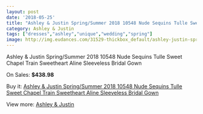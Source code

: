 ```yaml
---
layout: post
date: '2018-05-25'
title: "Ashley & Justin Spring/Summer 2018 10548 Nude Sequins Tulle Sweet Chapel Train Sweetheart Aline Sleeveless Bridal Gown"
category: Ashley & Justin
tags: ["dresses","ashley","unique","wedding","spring"]
image: http://img.eudances.com/31529-thickbox_default/ashley-justin-spring-summer-2018-10548-nude-sequins-tulle-sweet-chapel-train-sweetheart-aline-sleeveless-bridal-gown.jpg
---
```

Ashley & Justin Spring/Summer 2018 10548 Nude Sequins Tulle Sweet Chapel Train Sweetheart Aline Sleeveless Bridal Gown

On Sales: **$438.98**
<a href="https://www.eudances.com/en/ashley-justin/9885-ashley-justin-spring-summer-2018-10548-nude-sequins-tulle-sweet-chapel-train-sweetheart-aline-sleeveless-bridal-gown.html"><amp-img layout="responsive" width="600" height="600" src="//img.eudances.com/31529-thickbox_default/ashley-justin-spring-summer-2018-10548-nude-sequins-tulle-sweet-chapel-train-sweetheart-aline-sleeveless-bridal-gown.jpg" alt="Ashley & Justin Spring/Summer 2018 10548 Nude Sequins Tulle Sweet Chapel Train Sweetheart Aline Sleeveless Bridal Gown 0" /></a>
<a href="https://www.eudances.com/en/ashley-justin/9885-ashley-justin-spring-summer-2018-10548-nude-sequins-tulle-sweet-chapel-train-sweetheart-aline-sleeveless-bridal-gown.html"><amp-img layout="responsive" width="600" height="600" src="//img.eudances.com/31535-thickbox_default/ashley-justin-spring-summer-2018-10548-nude-sequins-tulle-sweet-chapel-train-sweetheart-aline-sleeveless-bridal-gown.jpg" alt="Ashley & Justin Spring/Summer 2018 10548 Nude Sequins Tulle Sweet Chapel Train Sweetheart Aline Sleeveless Bridal Gown 1" /></a>
<a href="https://www.eudances.com/en/ashley-justin/9885-ashley-justin-spring-summer-2018-10548-nude-sequins-tulle-sweet-chapel-train-sweetheart-aline-sleeveless-bridal-gown.html"><amp-img layout="responsive" width="600" height="600" src="//img.eudances.com/31534-thickbox_default/ashley-justin-spring-summer-2018-10548-nude-sequins-tulle-sweet-chapel-train-sweetheart-aline-sleeveless-bridal-gown.jpg" alt="Ashley & Justin Spring/Summer 2018 10548 Nude Sequins Tulle Sweet Chapel Train Sweetheart Aline Sleeveless Bridal Gown 2" /></a>
<a href="https://www.eudances.com/en/ashley-justin/9885-ashley-justin-spring-summer-2018-10548-nude-sequins-tulle-sweet-chapel-train-sweetheart-aline-sleeveless-bridal-gown.html"><amp-img layout="responsive" width="600" height="600" src="//img.eudances.com/31533-thickbox_default/ashley-justin-spring-summer-2018-10548-nude-sequins-tulle-sweet-chapel-train-sweetheart-aline-sleeveless-bridal-gown.jpg" alt="Ashley & Justin Spring/Summer 2018 10548 Nude Sequins Tulle Sweet Chapel Train Sweetheart Aline Sleeveless Bridal Gown 3" /></a>
<a href="https://www.eudances.com/en/ashley-justin/9885-ashley-justin-spring-summer-2018-10548-nude-sequins-tulle-sweet-chapel-train-sweetheart-aline-sleeveless-bridal-gown.html"><amp-img layout="responsive" width="600" height="600" src="//img.eudances.com/31532-thickbox_default/ashley-justin-spring-summer-2018-10548-nude-sequins-tulle-sweet-chapel-train-sweetheart-aline-sleeveless-bridal-gown.jpg" alt="Ashley & Justin Spring/Summer 2018 10548 Nude Sequins Tulle Sweet Chapel Train Sweetheart Aline Sleeveless Bridal Gown 4" /></a>
<a href="https://www.eudances.com/en/ashley-justin/9885-ashley-justin-spring-summer-2018-10548-nude-sequins-tulle-sweet-chapel-train-sweetheart-aline-sleeveless-bridal-gown.html"><amp-img layout="responsive" width="600" height="600" src="//img.eudances.com/31531-thickbox_default/ashley-justin-spring-summer-2018-10548-nude-sequins-tulle-sweet-chapel-train-sweetheart-aline-sleeveless-bridal-gown.jpg" alt="Ashley & Justin Spring/Summer 2018 10548 Nude Sequins Tulle Sweet Chapel Train Sweetheart Aline Sleeveless Bridal Gown 5" /></a>
<a href="https://www.eudances.com/en/ashley-justin/9885-ashley-justin-spring-summer-2018-10548-nude-sequins-tulle-sweet-chapel-train-sweetheart-aline-sleeveless-bridal-gown.html"><amp-img layout="responsive" width="600" height="600" src="//img.eudances.com/31530-thickbox_default/ashley-justin-spring-summer-2018-10548-nude-sequins-tulle-sweet-chapel-train-sweetheart-aline-sleeveless-bridal-gown.jpg" alt="Ashley & Justin Spring/Summer 2018 10548 Nude Sequins Tulle Sweet Chapel Train Sweetheart Aline Sleeveless Bridal Gown 6" /></a>

Buy it: [Ashley & Justin Spring/Summer 2018 10548 Nude Sequins Tulle Sweet Chapel Train Sweetheart Aline Sleeveless Bridal Gown](https://www.eudances.com/en/ashley-justin/9885-ashley-justin-spring-summer-2018-10548-nude-sequins-tulle-sweet-chapel-train-sweetheart-aline-sleeveless-bridal-gown.html "Ashley & Justin Spring/Summer 2018 10548 Nude Sequins Tulle Sweet Chapel Train Sweetheart Aline Sleeveless Bridal Gown")

View more: [Ashley & Justin](https://www.eudances.com/en/153-ashley-justin "Ashley & Justin")